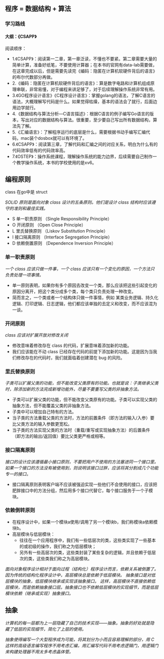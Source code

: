 
## 程序 = 数据结构 + 算法

### 学习路线

#### 大纲：《CSAPP》

阅读顺序：

- 1.《CSAPP》：阅读第一二章，第一章泛读，不懂也不要紧。第二章需要大量的简单计算，准备好纸笔，不要使用计算器；在本书的官网有data-lab需要做，在这章完成以后，但是需要先读完《编码：隐匿在计算机软硬件背后的语言》的布尔代数部分再做。
- 2.《编码：隐匿在计算机软硬件背后的语言》：算是数字电路和计算机组成原理串联，非常易懂，对于编程来讲足够了，对于后续理解操作系统非常有用。
- 3.《GO程序设计语言》《C程序设计语言》：掌握golang的语法，了解C语言的语法，大概理解写代码是什么。如果觉得枯燥，基本的语法会了就行，后面边用边学就行。
- 4.《数据结构与算法分析—C语言描述》：根据C语言的例子编写Go语言的版本，写出对应的数据结构与算法。很重要，至少要自己写出所有数据结构，算法先了解。
- 5.《汇编语言》：了解程序运行的底层是什么，需要根据书动手编写汇编代码，mac装个dosbox就可以有环境了。
- 6.《CSAPP》：阅读第三章，了解代码和汇编之间的对应关系，明白为什么有的代码效率低有的代码效率高。
- 7.《OSTEP》：操作系统课程，理解操作系统的能力边界，后续需要自己制作一个教学操作系统，本书的学校使用的是xv6。



## 编程原则
class 在go中是 struct

*SOLID 原则是面向对象 class 设计的五条原则。他们是设计 class 结构时应该遵守的准则和最佳实践。*

- S 单一职责原则 （Single Responsibility Principle）
- O 开闭原则    （Open Close Principle）
- L 里氏替换原则 （Liskov Substitution Principle）
- I 接口隔离原则 （Interface Segregation Principle）
- D 依赖倒置原则 （Dependence Inversion Principle）


### 单一职责原则

*一个 class 应该只做一件事，一个 class 应该只有一个变化的原因，一个方法只负责处理一项事情。*

- 单一原则表明，如果你有多个原因去改变一个类，那么应该把这些引起变化的原因分离开，把这个类分成多个类，每个类只负责处理一种改变。
- 简而言之，一个类或者一个结构体只做一件事情，例如 某类业务逻辑、持久化逻辑、打印逻辑、日志逻辑，他们都应该单独的去定义和改变，而不应该混为一谈。

### 开闭原则

*class 应该对扩展开放对修改关闭*

- 修改意味着修改存在 class 的代码，扩展意味着添加新的功能。
- 我们应该能在不动 class 已经存在代码的前提下添加新的功能。这是因为当我们修改存在的代码时，我们就面临着创建潜在 bug 的风险。

### 里氏替换原则

*子类可以扩展父类的功能，但不能改变父类原有的功能。也就是说：子类继承父类时，除添加新的方法完成新增功能外，尽量不要重写父类的非抽象方法。*

- 子类可以扩展父类的功能，但不能改变父类原有的功能。子类可以实现父类的抽象方法，但不能覆盖父类的非抽象方法。
- 子类中可以增加自己特有的方法。
- 当子类的方法重载父类的方法时，方法的前置条件（即方法的输入/入参）要比父类方法的输入参数更宽松。
- 当子类的方法实现父类的方法时（重载/重写或实现抽象方法）的后置条件（即方法的输出/返回值）要比父类更严格或相等。

### 接口隔离原则

*接口的设计应该遵循最小接口原则，不要把用户不使用的方法塞进同一个接口里。如果一个接口的方法没有被使用到，则说明该接口过胖，应该将其分割成几个功能专一的接口。*

- 接口隔离原则表明客户端不应该被强迫实现一些他们不会使用的接口，应该把肥胖接口中的方法分组，然后用多个接口代替它，每个接口服务于一个子模块。


### 依赖倒转原则

- 在程序设计中，如果一个模块a使用/调用了另一个模块b，我们称模块a依赖模块b。
- 高层模块与低层模块：
  - 往往在一个应用程序中，我们有一些低层次的类，这些类实现了一些基本的或初级的操作，我们称之为低层模块；
  - 另外有一些高层次的类，这些类封装了某些复杂的逻辑，并且依赖于低层次的类，这些类我们称之为高层模块。

*面向对象程序设计相对于面向过程（结构化）程序设计而言，依赖关系被倒置了。因为传统的结构化程序设计中，高层模块总是依赖于低层模块。 抽象接口是对低层模块的抽象，低层模块继承或实现该抽象接口。 这样，高层模块不直接依赖低层模块，而是依赖抽象接口层。抽象接口也不依赖低层模块的实现细节，而是低层模块依赖（继承或实现）抽象接口。*


## 抽象

*计算机的每一层都为上一层隐藏了自己的技术实现——抽象。抽象的好处就是隐藏了低层的实现细节，简化了上层的使用。*

*抽象使得编写一个大型程序成为可能，将其划分为小而且容易理解的部分，用 C 这样的高级语言编写程序不用考虑汇编，用汇编写代码不用考虑逻辑门，用逻辑门来构建处理器不用太多考虑晶体管。*